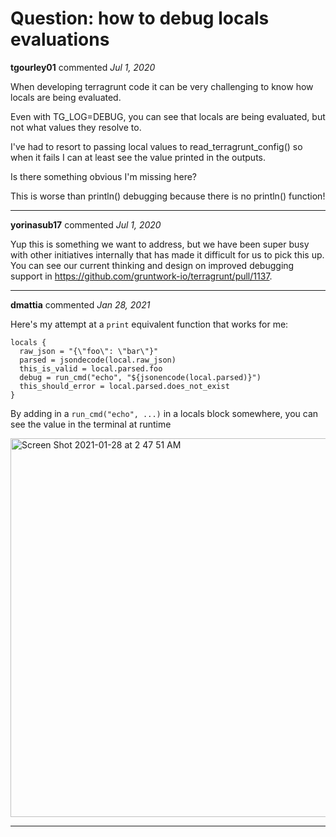 # Question: how to debug locals evaluations

**tgourley01** commented *Jul 1, 2020*

When developing terragrunt code it can be very challenging to know how locals are being evaluated.

Even with TG_LOG=DEBUG, you can see that locals are being evaluated, but not what values they resolve to.

I've had to resort to passing local values to read_terragrunt_config() so when it fails I can at least see the value printed in the outputs.

Is there something obvious I'm missing here?

This is worse than println() debugging because there is no println() function!
<br />
***


**yorinasub17** commented *Jul 1, 2020*

Yup this is something we want to address, but we have been super busy with other initiatives internally that has made it difficult for us to pick this up. You can see our current thinking and design on improved debugging support in https://github.com/gruntwork-io/terragrunt/pull/1137.
***

**dmattia** commented *Jan 28, 2021*

Here's my attempt at a `print` equivalent function that works for me:

```hcl
locals {
  raw_json = "{\"foo\": \"bar\"}"
  parsed = jsondecode(local.raw_json)
  this_is_valid = local.parsed.foo
  debug = run_cmd("echo", "${jsonencode(local.parsed)}")
  this_should_error = local.parsed.does_not_exist
}
```

By adding in a `run_cmd("echo", ...)` in a locals block somewhere, you can see the value in the terminal at runtime

<img width="606" alt="Screen Shot 2021-01-28 at 2 47 51 AM" src="https://user-images.githubusercontent.com/8922077/106112731-3b2cd980-6113-11eb-84c0-face60bcd861.png">

***

